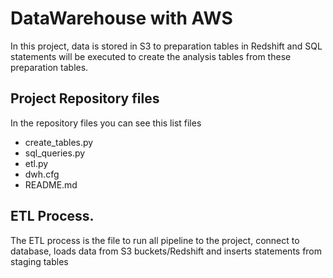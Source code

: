# DataWarehouse with AWS

In this project, data is stored in S3 to preparation tables in Redshift and SQL statements will be executed to create the analysis tables from these preparation tables.


## Project Repository files

In the repository files you can see this list files

- create_tables.py
- sql_queries.py
- etl.py
- dwh.cfg
- README.md


## ETL Process.

The ETL process is the file to run all pipeline to the project, connect to database, loads data from S3 buckets/Redshift and inserts statements from staging tables
